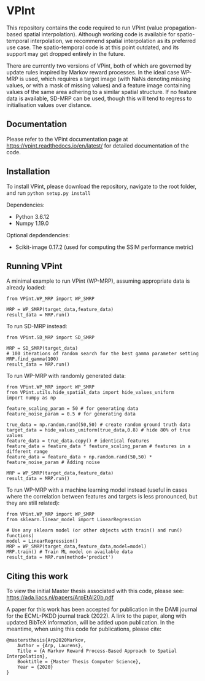 # VPInt
This repository contains the code required to run VPint (value propagation-based spatial interpolation). Although working code is available for spatio-temporal interpolation, we recommend spatial interpolation as its preferred use case. The spatio-temporal code is at this point outdated, and its support may get dropped entirely in the future.

There are currently two versions of VPint, both of which are governed by update rules inspired by Markov reward processes. In the ideal case WP-MRP is used, which requires a target image (with NaNs denoting missing values, or with a mask of missing values) and a feature image containing values of the same area adhering to a similar spatial structure. If no feature data is available, SD-MRP can be used, though this will tend to regress to initialisation values over distance.

## Documentation

Please refer to the VPint documentation page at https://vpint.readthedocs.io/en/latest/ for detailed documentation of the code.

## Installation
To install VPint, please download the repository, navigate to the root folder, 
and run
`python setup.py install`

Dependencies:
* Python            3.6.12
* Numpy             1.19.0

Optional depdendencies:
* Scikit-image      0.17.2 (used for computing the SSIM performance metric)

## Running VPint
A minimal example to run VPint (WP-MRP), assuming appropriate data is already loaded:
```
from VPint.WP_MRP import WP_SMRP

MRP = WP_SMRP(target_data,feature_data)
result_data = MRP.run()
```

To run SD-MRP instead:
```
from VPint.SD_MRP import SD_SMRP

MRP = SD_SMRP(target_data)
# 100 iterations of random search for the best gamma parameter setting
MRP.find_gamma(100) 
result_data = MRP.run()
```

To run WP-MRP with randomly generated data:
```
from VPint.WP_MRP import WP_SMRP
from VPint.utils.hide_spatial_data import hide_values_uniform
import numpy as np

feature_scaling_param = 50 # for generating data
feature_noise_param = 0.5 # for generating data

true_data = np.random.rand(50,50) # create random ground truth data
target_data = hide_values_uniform(true_data,0.8) # hide 80% of true values
feature_data = true_data.copy() # identical features
feature_data = feature_data * feature_scaling_param # features in a different range
feature_data = feature_data + np.random.rand(50,50) * feature_noise_param # Adding noise

MRP = WP_SMRP(target_data,feature_data)
result_data = MRP.run()
```

To run WP-MRP with a machine learning model instead (useful in cases where the correlation between features and targets is less pronounced, but they are still related):

```
from VPint.WP_MRP import WP_SMRP
from sklearn.linear_model import LinearRegression

# Use any sklearn model (or other objects with train() and run() functions)
model = LinearRegression() 
MRP = WP_SMRP(target_data,feature_data,model=model)
MRP.train() # Train ML model on available data
result_data = MRP.run(method='predict')
```


## Citing this work

To view the initial Master thesis associated with this code, please
see: https://ada.liacs.nl/papers/ArpEtAl20b.pdf 

A paper for this work has been accepted for publication in the DAMI 
journal for the ECML-PKDD journal track (2022). A link to the paper, 
along with updated BibTeX information, will be added upon publication.
In the meantime, when using this code for publications, please cite:

    @mastersthesis{Arp2020Markov,
        Author = {Arp, Laurens},
        Title = {A Markov Reward Process-Based Approach to Spatial Interpolation},
        Booktitle = {Master Thesis Computer Science},
        Year = {2020}
    }